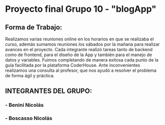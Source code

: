 # Proyecto final Grupo 10 - "blogApp"

## Forma de Trabajo:
Realizamos varias reuniones online en los horarios en que se realizaba el curso, además sumamos reuniones los sábados por la mañana para realizar avances en el proyecto. Cada integrante realizó tareas tanto de backend como de frontend, para el diseño de la App y también para el manejo de datos y variables.
Fuimos completando de manera exitosa cada punto de la guía facilitada por la plataforma CoderHouse.
Ante inconvenientes realizamos una consulta al profesor, que nos ayudó a resolver el problema de forma ágil y práctica.

## INTEGRANTES DEL GRUPO:
### - Benini Nicolás
### - Boscasso Nicolás
